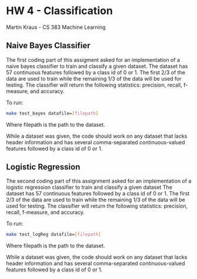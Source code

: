 # HW 4 - Classification
Martin Kraus - CS 383 Machine Learning

## Naive Bayes Classifier
The first coding part of this assigment asked for an implementation of a naive bayes classifier to train and classify a given dataset. 
The dataset has 57 continuous features followed by a class id of 0 or 1. 
The first 2/3 of the data are used to train while the remaining 1/3 of the data will be used for testing. 
The classifier will return the following statistics: precision, recall, f-measure, and accuracy.

To run:
```bash
make test_bayes datafile=[filepath]
```
Where filepath is the path to the dataset.

While a dataset was given, the code should work on any dataset that lacks header information and has several comma-separated continuous-valued features followed by a class id of 0 or 1.

## Logistic Regression
The second coding part of this assignment asked for an implementation of a logistic regression classifier to train and classify a given dataset
The dataset has 57 continuous features followed by a class id of 0 or 1. 
The first 2/3 of the data are used to train while the remaining 1/3 of the data will be used for testing. 
The classifier will return the following statistics: precision, recall, f-measure, and accuracy.

To run:
```bash
make test_logReg datafile=[filepath]
```
Where filepath is the path to the dataset.

While a dataset was given, the code should work on any dataset that lacks header information and has several comma-separated continuous-valued features followed by a class id of 0 or 1.